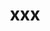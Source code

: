 ---
layout: home
home: true

lang: en
title: xxx
titleTemplate: Hi，终于等到你
editLink: true
lastUpdated: true

hero:
  name: "xxx"
  text: ""
  tagline: "xxx"
  actions:
    - theme: brand
      text: guide
      link: /guide/
    - theme: alt
      text: quick-started
      link: /quick-started/

features:
  - icon: 📍 
    title: xxx
    details: xxx，xxx，xx
  - icon: 🌍
    title: xxx
    details: xxx，xxx，xx
  - icon: 🤖
    title: xxx
    details: xxx，xxx，xx
---